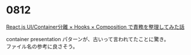 # 0812

[React.js UI/Container分離 × Hooks × Composition で責務を整理してみた話](https://zenn.dev/globis/articles/c16eaadf3d233b)

container presentation パターンが、古いって言われてたことに驚き。  
ファイル名の参考に良さそう。